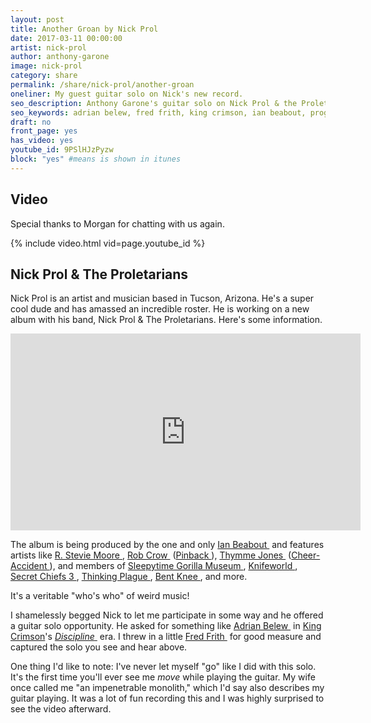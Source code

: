 ```yaml
---
layout: post
title: Another Groan by Nick Prol
date: 2017-03-11 00:00:00
artist: nick-prol
author: anthony-garone
image: nick-prol
category: share
permalink: /share/nick-prol/another-groan
oneliner: My guest guitar solo on Nick's new record.
seo_description: Anthony Garone's guitar solo on Nick Prol & the Proletarian's song Another Groan.
seo_keywords: adrian belew, fred frith, king crimson, ian beabout, prog rock, proletarians
draft: no
front_page: yes
has_video: yes
youtube_id: 9PSlHJzPyzw
block: "yes" #means is shown in itunes
---
```


## Video

Special thanks to Morgan for chatting with us again.

{% include video.html vid=page.youtube_id %}

## Nick Prol &amp; The Proletarians

Nick Prol is an artist and musician based in Tucson, Arizona. He's a super cool dude and has amassed an incredible roster. He is working on a new album with his band, Nick Prol &amp; The Proletarians. Here's some information.

<div class="video-wrapper"><iframe src="https://www.facebook.com/plugins/video.php?href=https%3A%2F%2Fwww.facebook.com%2Fproletariansmusic%2Fvideos%2F1256978847712376%2F&show_text=0&width=560" width="560" height="315" style="border:none;overflow:hidden" scrolling="no" frameborder="0" allowTransparency="true" allowFullScreen="true"></iframe></div>

The album is being produced by the one and only [Ian Beabout&nbsp;<i class="non-mwm fa fa-external-link-square" aria-hidden="true"></i>](https://twitter.com/ianbeabout) and features artists like [R. Stevie Moore&nbsp;<i class="non-mwm fa fa-external-link-square" aria-hidden="true"></i>](https://en.wikipedia.org/wiki/R._Stevie_Moore), [Rob Crow&nbsp;<i class="non-mwm fa fa-external-link-square" aria-hidden="true"></i>](https://en.wikipedia.org/wiki/Rob_Crow) ([Pinback&nbsp;<i class="non-mwm fa fa-external-link-square" aria-hidden="true"></i>](https://en.wikipedia.org/wiki/Pinback)), [Thymme Jones&nbsp;<i class="non-mwm fa fa-external-link-square" aria-hidden="true"></i>](https://en.wikipedia.org/wiki/Thymme_Jones) ([Cheer-Accident&nbsp;<i class="non-mwm fa fa-external-link-square" aria-hidden="true"></i>](https://en.wikipedia.org/wiki/Cheer-Accident)), and members of [Sleepytime Gorilla Museum&nbsp;<i class="non-mwm fa fa-external-link-square" aria-hidden="true"></i>](https://en.wikipedia.org/wiki/Sleepytime_Gorilla_Museum), [Knifeworld&nbsp;<i class="non-mwm fa fa-external-link-square" aria-hidden="true"></i>](https://en.wikipedia.org/wiki/Knifeworld), [Secret Chiefs 3&nbsp;<i class="non-mwm fa fa-external-link-square" aria-hidden="true"></i>](https://en.wikipedia.org/wiki/Secret_Chiefs_3), [Thinking Plague&nbsp;<i class="non-mwm fa fa-external-link-square" aria-hidden="true"></i>](https://en.wikipedia.org/wiki/Thinking_Plague), [Bent Knee&nbsp;<i class="non-mwm fa fa-external-link-square" aria-hidden="true"></i>](https://en.wikipedia.org/wiki/Bent_Knee), and more.

It's a veritable "who's who" of weird music!

I shamelessly begged Nick to let me participate in some way and he offered a guitar solo opportunity. He asked for something like [Adrian Belew&nbsp;<i class="non-mwm fa fa-external-link-square" aria-hidden="true"></i>](https://en.wikipedia.org/wiki/Adrian_Belew) in [King Crimson](/discover/king-crimson)'s [*Discipline*&nbsp;<i class="non-mwm fa fa-external-link-square" aria-hidden="true"></i>](https://en.wikipedia.org/wiki/Discipline_(King_Crimson_album)) era. I threw in a little [Fred Frith&nbsp;<i class="non-mwm fa fa-external-link-square" aria-hidden="true"></i>](https://en.wikipedia.org/wiki/Fred_Frith) for good measure and captured the solo you see and hear above.

One thing I'd like to note: I've never let myself "go" like I did with this solo. It's the first time you'll ever see me *move* while playing the guitar. My wife once called me "an impenetrable monolith," which I'd say also describes my guitar playing. It was a lot of fun recording this and I was highly surprised to see the video afterward.
